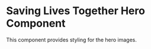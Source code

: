 Saving Lives Together Hero Component
====================================

This component provides styling for the hero images.

